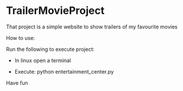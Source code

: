 # TrailerMovieProject
That project is a simple website to show trailers of my favourite movies

How to use:

Run the following to execute project:

- In linux open a terminal

- Execute: python entertainment_center.py

Have fun
